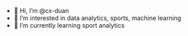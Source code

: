 - 👋 Hi, I’m @cx-duan
- 👀 I’m interested in data analytics, sports, machine learning
- 🌱 I’m currently learning sport analytics

<!---
cx-duan/cx-duan is a ✨ special ✨ repository because its `README.md` (this file) appears on your GitHub profile.
You can click the Preview link to take a look at your changes.
--->
